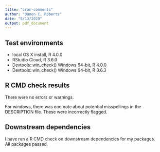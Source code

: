 ```yaml
---
title: "cran-comments"
author: "Damon C. Roberts"
date: "5/13/2020"
output: pdf_document
---
```

## Test environments

* local OS X install, R 4.0.0
* RStudio Cloud, R 3.6.0
* Devtools::win_check() Windows 64-bit, R 4.0.0
* Devtools::win_check() Windows 64-bit, R 3.6.3

## R CMD check results

There were no errors or warnings.

For windows, there was one note about potential misspellings in the DESCRIPTION file. These were incorrectly flagged.
  
## Downstream dependencies

I have run a R CMD check on downstream dependencies for my packages.
All packages passed.
